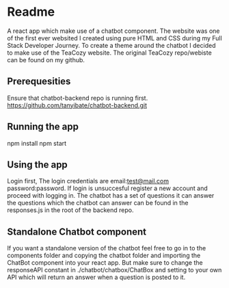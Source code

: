 # Readme

A react app which make use of a chatbot component. The website was one of the first ever websited I created using pure HTML and CSS during my Full Stack Developer Journey. To create a theme around the chatbot I decided to make use of the TeaCozy website. The original TeaCozy repo/webiste can be found on my github.

## Prerequesities

Ensure that chatbot-backend repo is running first.
https://github.com/tanyibate/chatbot-backend.git

## Running the app

npm install
npm start

## Using the app

Login first, The login credentials are email:test@mail.com password:password. If login is unsuccesful register a new account and proceed with logging in. The chatbot has a set of questions it can answer the questions which the chatbot can answer can be found in the responses.js in the root of the backend repo.

## Standalone Chatbot component

If you want a standalone version of the chatbot feel free to go in to the components folder and copying the chatbot folder and importing the ChatBot component into your react app. But make sure to change the responseAPI constant in ./chatbot/chatbox/ChatBox and setting to your own API which will return an answer when a question is posted to it.
